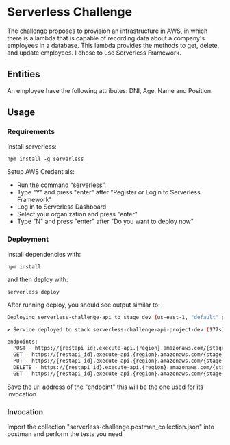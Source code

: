 <!--
title: 'Serverless Challenge Stefanini Group'
description: 'The challenge we propose is to provision an infrastructure in AWS, in which there is a lambda that is capable of recording data about a company's employees in a database.'
layout: Doc
framework: v3
platform: AWS
language: nodeJS
priority: 1
authorLink: 'https://github.com/joalafu'
authorName: 'Lafuente Joaquín.'
authorAvatar: 'https://avatars.githubusercontent.com/u/24613613?v=4'
-->

# Serverless Challenge

The challenge proposes to provision an infrastructure in AWS, in which there is a lambda that is capable of recording data about a company's employees in a database.
This lambda provides the methods to get, delete, and update employees.
I chose to use Serverless Framework.

## Entities

An employee have the following attributes: DNI, Age, Name and Position.

## Usage

### Requirements

Install serverless:
```
npm install -g serverless
```

Setup AWS Credentials:
- Run the command “serverless”.
- Type "Y" and press "enter" after "Register or Login to Serverless Framework"
- Log in to Serverless Dashboard 
- Select your organization and press "enter"
- Type "N" and press "enter" after "Do you want to deploy now"

### Deployment

Install dependencies with:

```
npm install
```

and then deploy with:

```
serverless deploy
```

After running deploy, you should see output similar to:

```bash
Deploying serverless-challenge-api to stage dev (us-east-1, "default" provider)

✔ Service deployed to stack serverless-challenge-api-project-dev (177s)

endpoints:
  POST - https://{restapi_id}.execute-api.{region}.amazonaws.com/{stage_name}/employees
  GET - https://{restapi_id}.execute-api.{region}.amazonaws.com/{stage_name}/employees/{id}
  PUT - https://{restapi_id}.execute-api.{region}.amazonaws.com/{stage_name}/employees/{id}
  DELETE - https://{restapi_id}.execute-api.{region}.amazonaws.com/{stage_name}/employees/{id}
  GET - https://{restapi_id}.execute-api.{region}.amazonaws.com/{stage_name}/employees
```

Save the url address of the "endpoint" this will be the one used for its invocation.

### Invocation

Import the collection "serverless-challenge.postman_collection.json" into postman and perform the tests you need
